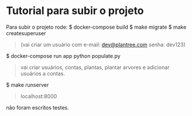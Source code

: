 #  Tutorial para subir o projeto

Para subir o projeto rode:
$ docker-compose build
$ make migrate
$ make createsuperuser  
> (vai criar um usuário com e-mail: dev@plantree.com senha: dev123)

$ docker-compose run app python populate.py
> vai criar usuários, contas, plantas, plantar arvores e adicionar usuários a contas.

$ make runserver
> localhost:8000


não foram escritos testes. 
